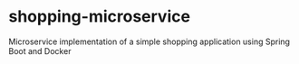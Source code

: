 # shopping-microservice

Microservice implementation of a simple shopping application using Spring Boot and Docker
